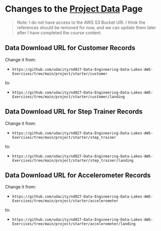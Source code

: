 # Changes to the [Project Data](https://learn.udacity.com/nanodegrees/nd027/parts/cd12441/lessons/b872a5b3-25f5-436a-bf68-c2c35a1ec626/concepts/d40b7727-2787-4e43-903d-d8ca0f263435) Page

> Note: I do not have access to the AWS S3 Bucket URI. I think the references should be removed for now, and we can update them later after I have completed the course content.

## Data Download URL for **Customer Records**

Change it from:
- `https://github.com/udacity/nd027-Data-Engineering-Data-Lakes-AWS-Exercises/tree/main/project/starter/customer`

to:
- `https://github.com/udacity/nd027-Data-Engineering-Data-Lakes-AWS-Exercises/tree/main/project/starter/customer/landing`

## Data Download URL for **Step Trainer Records**

Change it from:
- `https://github.com/udacity/nd027-Data-Engineering-Data-Lakes-AWS-Exercises/tree/main/project/starter/step_trainer`

to:
- `https://github.com/udacity/nd027-Data-Engineering-Data-Lakes-AWS-Exercises/tree/main/project/starter/step_trainer/landing`

## Data Download URL for **Accelerometer Records**

Change it from:
- `https://github.com/udacity/nd027-Data-Engineering-Data-Lakes-AWS-Exercises/tree/main/project/starter/accelerometer`

to:
- `https://github.com/udacity/nd027-Data-Engineering-Data-Lakes-AWS-Exercises/tree/main/project/starter/accelerometer/landing`
